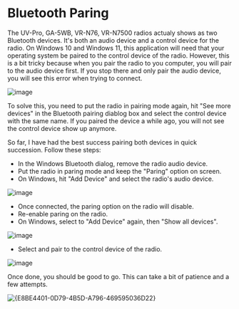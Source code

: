 # Bluetooth Paring

The UV-Pro, GA-5WB, VR-N76, VR-N7500 radios actualy shows as two Bluetooth devices. It's both an audio device and a control device for the radio. On Windows 10 and Windows 11, this application will need that your operating system be paired to the control device of the radio. However, this is a bit tricky because when you pair the radio to you computer, you will pair to the audio device first. If you stop there and only pair the audio device, you will see this error when trying to connect.

![image](https://github.com/user-attachments/assets/f1a89436-d7fc-480c-b142-048c8c59d58b)

To solve this, you need to put the radio in pairing mode again, hit "See more devices" in the Bluetooth pairing diablog box and select the control device with the same name. If you paired the device a while ago, you will not see the control device show up anymore.

So far, I have had the best success pairing both devices in quick succession. Follow these steps:

 - In the Windows Bluetooth dialog, remove the radio audio device.
 - Put the radio in paring mode and keep the "Paring" option on screen.
 - On Windows, hit "Add Device" and select the radio's audio device.

![image](https://github.com/user-attachments/assets/0e8440dc-56c0-45b4-a06a-3625f1f99374)

 - Once connected, the paring option on the radio will disable.
 - Re-enable paring on the radio.
 - On Windows, select to "Add Device" again, then "Show all devices".

![image](https://github.com/user-attachments/assets/372539fa-be5b-448d-b7f1-7b97c10f164d)

 - Select and pair to the control device of the radio.

![image](https://github.com/user-attachments/assets/c3223543-6d2a-4ad7-936e-6494f56298ea)

Once done, you should be good to go. This can take a bit of patience and a few attempts.

![{E8BE4401-0D79-4B5D-A796-469595036D22}](https://github.com/user-attachments/assets/b6688be4-cfcf-4193-a892-b378b6b33677)

